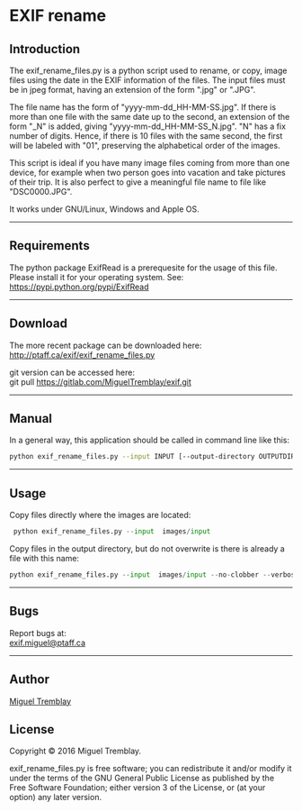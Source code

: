 EXIF rename
=============

Introduction
------------

The exif_rename_files.py is a python script used to rename, or copy, image files using the date in the EXIF information 
of the files. The input files must be in jpeg format, having an extension of the form ".jpg" or ".JPG". 

The file name has the form of "yyyy-mm-dd_HH-MM-SS.jpg".  If there is more than one file with the same date up to the second,
an extension of the form "_N" is added, giving "yyyy-mm-dd_HH-MM-SS_N.jpg". "N" has a fix number of digits. Hence, if there is 
10 files with the same second, the first will be labeled with "01", preserving the alphabetical order of the images.

This script is ideal if you have many image files coming from more than one device, for example when two person goes 
into vacation and take pictures of their trip. It is also perfect to give a meaningful file name to file like "DSC0000.JPG".

It works under GNU/Linux, Windows and Apple OS.
___

Requirements
------------

The python package ExifRead is a prerequesite for the usage of this file. Please install it for your operating system. See:  
  https://pypi.python.org/pypi/ExifRead
___

Download 
--------
The more recent package can be downloaded here:  
http://ptaff.ca/exif/exif_rename_files.py
 
git version can be accessed here:  
   git pull https://gitlab.com/MiguelTremblay/exif.git
___
 
Manual
--------
 
In a general way, this application should be called in command line like this:  
```bash
python exif_rename_files.py --input INPUT [--output-directory OUTPUTDIRECTORY] [--copy-directory-tree] [--move] [--no-clobber] [--recursive] [--log LOGFILE] [--verbose] [--silent] [--test] [--include-file-with-exif]
```
___

Usage
-----

Copy files directly where the images are located:  
```python 
 python exif_rename_files.py --input  images/input
```

Copy files in the output directory, but do not overwrite is there is already a file with this name:   
```python
python exif_rename_files.py --input  images/input --no-clobber --verbose --output-directory images/output/ --recursive --log log.txt --test
```
___

Bugs
----
Report bugs at:  
exif.miguel@ptaff.ca

___
Author
------
[Miguel Tremblay](http://ptaff.ca/miguel/)


License
-------

Copyright © 2016 Miguel Tremblay.

exif_rename_files.py is free software; you can redistribute it and/or modify it under the terms of the GNU General Public License as published by the Free Software Foundation; either version 3 of the License, or (at your option) any later version.